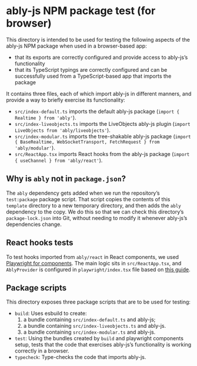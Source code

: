 # ably-js NPM package test (for browser)

This directory is intended to be used for testing the following aspects of the ably-js NPM package when used in a browser-based app:

- that its exports are correctly configured and provide access to ably-js’s functionality
- that its TypeScript typings are correctly configured and can be successfully used from a TypeScript-based app that imports the package

It contains three files, each of which import ably-js in different manners, and provide a way to briefly exercise its functionality:

- `src/index-default.ts` imports the default ably-js package (`import { Realtime } from 'ably'`).
- `src/index-liveobjects.ts` imports the LiveObjects ably-js plugin (`import LiveObjects from 'ably/liveobjects'`).
- `src/index-modular.ts` imports the tree-shakable ably-js package (`import { BaseRealtime, WebSocketTransport, FetchRequest } from 'ably/modular'`).
- `src/ReactApp.tsx` imports React hooks from the ably-js package (`import { useChannel } from 'ably/react'`).

## Why is `ably` not in `package.json`?

The `ably` dependency gets added when we run the repository’s `test:package` package script. That script copies the contents of this `template` directory to a new temporary directory, and then adds the `ably` dependency to the copy. We do this so that we can check this directory’s `package-lock.json` into Git, without needing to modify it whenever ably-js’s dependencies change.

## React hooks tests

To test hooks imported from `ably/react` in React components, we used [Playwright for components](https://playwright.dev/docs/test-components). The main logic sits in `src/ReactApp.tsx`, and `AblyProvider` is configured in `playwright/index.tsx` file based on [this guide](https://playwright.dev/docs/test-components#hooks).

## Package scripts

This directory exposes three package scripts that are to be used for testing:

- `build`: Uses esbuild to create:
  1. a bundle containing `src/index-default.ts` and ably-js;
  2. a bundle containing `src/index-liveobjects.ts` and ably-js.
  3. a bundle containing `src/index-modular.ts` and ably-js.
- `test`: Using the bundles created by `build` and playwright components setup, tests that the code that exercises ably-js’s functionality is working correctly in a browser.
- `typecheck`: Type-checks the code that imports ably-js.
